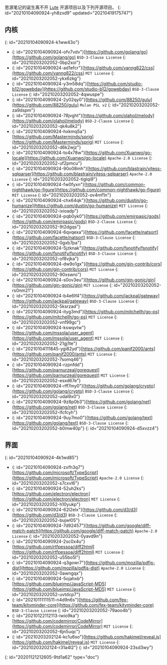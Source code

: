 思源笔记的诞生离不开 [Lute](https://github.com/88250/lute) 开源项目以及下列开源项目。
{: id="20210104090924-yh8zxd9" updated="20210419175747"}

## 内核
{: id="20210104090924-k1ww43o"}

* {: id="20210104090924-ofv7vdv"}[https://github.com/golang/go](https://github.com/golang/go) `BSD-3-Clause License`
  {: id="20210203202052-0bp2xoi"}
* {: id="20210104090924-ad1efcr"}[https://github.com/vanng822/css](https://github.com/vanng822/css) `MIT License`
  {: id="20210203202052-ykx6zkg"}
* {: id="20210104090924-y3m58dq"}[https://github.com/studio-b12/gowebdav](https://github.com/studio-b12/gowebdav) `BSD-3-Clause License`
  {: id="20210203202052-4qwuspe"}
* {: id="20210104090924-2y02qy0"}[https://github.com/88250/gulu](https://github.com/88250/gulu) `Mulan PSL v2​`
  {: id="20210203202052-za9dspm"}
* {: id="20210104090924-78jvght"}[https://github.com/olahol/melody](https://github.com/olahol/melody) `BSD-2-Clause License`
  {: id="20210203202052-qk4u8k2"}
* {: id="20210104090924-hxkmq5a"}[https://github.com/Masterminds/sprig](https://github.com/Masterminds/sprig) `MIT License`
  {: id="20210203202052-d6k2wjz"}
* {: id="20210104090924-to4x78w"}[https://github.com/Xuanwo/go-locale](https://github.com/Xuanwo/go-locale) `Apache-2.0 License`
  {: id="20210203202052-uf2pmcu"}
* {: id="20210104090924-90o08mh"}[https://github.com/blastrain/vitess-sqlparser](https://github.com/blastrain/vitess-sqlparser) `Apache-2.0 License`
  {: id="20210203202052-tiglqi9"}
* {: id="20210104090924-fw0fyxn"}[https://github.com/common-nighthawk/go-figure](https://github.com/common-nighthawk/go-figure) `MIT License`
  {: id="20210203202052-ov4mf1n"}
* {: id="20210104090924-chx64qk"}[https://github.com/dustin/go-humanize](https://github.com/dustin/go-humanize) `MIT License`
  {: id="20210203202052-ixioadp"}
* {: id="20210104090924-pqb0yk0"}[https://github.com/emirpasic/gods](https://github.com/emirpasic/gods) `BSD-2-Clause License`
  {: id="20210203202052-9t2dgqs"}
* {: id="20210104090924-6qvqexa"}[https://github.com/facette/natsort](https://github.com/facette/natsort) `BSD-3-Clause License`
  {: id="20210203202052-0gxb7pa"}
* {: id="20210104090924-5jzknak"}[https://github.com/fsnotify/fsnotify](https://github.com/fsnotify/fsnotify) `BSD-3-Clause License`
  {: id="20210203202052-of8vjka"}
* {: id="20210104090924-dw9o1gx"}[https://github.com/gin-contrib/cors](https://github.com/gin-contrib/cors) `MIT License`
  {: id="20210203202052-90xswro"}
* {: id="20210104090924-s0ov3eu"}[https://github.com/gin-gonic/gin](https://github.com/gin-gonic/gin) `MIT License`
  {: id="20210203202052-rs0nm21"}
* {: id="20210104090924-b4e6lf4"}[https://github.com/jackpal/gateway](https://github.com/jackpal/gateway) `BSD-3-Clause License`
  {: id="20210203202052-5ksrzad"}
* {: id="20210104090924-ityg3md"}[https://github.com/mitchellh/go-ps](https://github.com/mitchellh/go-ps) `MIT License`
  {: id="20210203202052-vnf99gc"}
* {: id="20210104090924-kswqvtw"}[https://github.com/mssola/user_agent](https://github.com/mssola/user_agent) `MIT License`
  {: id="20210203202052-21gj1te"}
* {: id="20210104111845-ygi82yd"}[https://github.com/panjf2000/ants](https://github.com/panjf2000/ants) `MIT License`
  {: id="20210203202052-7somq46"}
* {: id="20210104090924-rzpnfdd"}[https://github.com/parnurzeal/gorequest](https://github.com/parnurzeal/gorequest) `MIT License`
  {: id="20210203202052-esxd67e"}
* {: id="20210104090924-rff7my0"}[https://github.com/golang/crypto](https://github.com/golang/crypto) `BSD-3-Clause License`
  {: id="20210203202052-udal9x0"}
* {: id="20210104090924-9z8p0b3"}[https://github.com/golang/net](https://github.com/golang/net) `BSD-3-Clause License`
  {: id="20210203202052-lfcfcyh"}
* {: id="20210104090924-9uy7mo0"}[https://github.com/golang/text](https://github.com/golang/text) `BSD-3-Clause License`
  {: id="20210203202052-b0mw40p"}
{: id="20210104090924-d5xvzz4"}

## 界面
{: id="20210104090924-4k1wd85"}

* {: id="20210104090924-zxfh3q7"}[https://github.com/microsoft/TypeScript](https://github.com/microsoft/TypeScript) `Apache-2.0 License`
  {: id="20210203202052-s7cxvl6"}
* {: id="20210104090924-52uh2ks"}[https://github.com/electron/electron](https://github.com/electron/electron) `MIT License`
  {: id="20210203202052-h10yukp"}
* {: id="20210104090924-62l2elx"}[https://github.com/d3/d3](https://github.com/d3/d3) `BSD-3-Clause License`
  {: id="20210203202052-bujwl05"}
* {: id="20210104090924-7d92457"}[https://github.com/google/diff-match-patch](https://github.com/google/diff-match-patch) `Apache-2.0 License`
  {: id="20210203202052-0yavd9n"}
* {: id="20210104090924-2sc0x4u"}[https://github.com/rtfpessoa/diff2html](https://github.com/rtfpessoa/diff2html) `MIT License`
  {: id="20210203202052-u55bo5l"}
* {: id="20210104090924-q3gowr7"}[https://github.com/mozilla/pdfjs-dist](https://github.com/mozilla/pdfjs-dist) `Apache-2.0 License`
  {: id="20210203202052-0awngqx"}
* {: id="20210104090924-5ojahxb"}[https://github.com/blueimp/JavaScript-MD5](https://github.com/blueimp/JavaScript-MD5) `MIT License`
  {: id="20210203202052-uvtdcp7"}
* {: id="20210111111511-n4d9n6s"}[https://github.com/fex-team/kityminder-core](https://github.com/fex-team/kityminder-core) `BSD-3-Clause License`
  {: id="20210203202052-79aoo4b"}
* {: id="20210122112113-iwio9ka"}[https://github.com/codemirror/CodeMirror](https://github.com/codemirror/CodeMirror) `MIT License`
  {: id="20210203202052-6jn5uqc"}
* {: id="20210203202124-kc1u6so"}[https://github.com/hakimel/reveal.js](https://github.com/hakimel/reveal.js) `MIT License`
  {: id="20210203202124-r31a4l2"}
{: id="20210104090924-23sd3wy"}


{: id="20201121212605-9td1a62" type="doc"}
